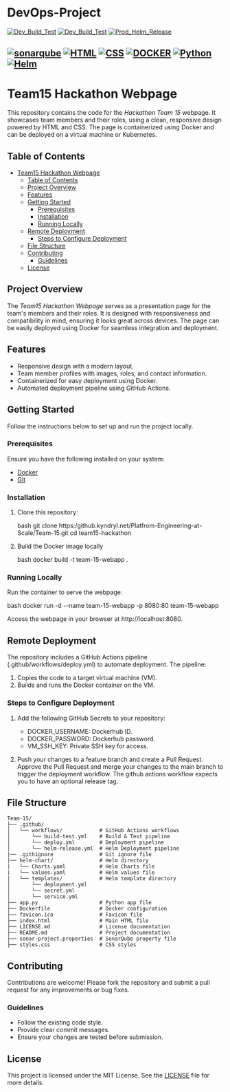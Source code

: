 # DevOps-Project
[![Dev_Build_Test](https://github.kyndryl.net/Platfrom-Engineering-at-Scale/Team-15/actions/workflows/build-test.yml/badge.svg)](https://github.kyndryl.net/Platfrom-Engineering-at-Scale/Team-15//actions/workflows/build-test.yml)
[![Dev_Build_Test](https://github.kyndryl.net/Platfrom-Engineering-at-Scale/Team-15/actions/workflows/deploy.yml/badge.svg)](https://github.kyndryl.net/Platfrom-Engineering-at-Scale/Team-15//actions/workflows/deploy.yml)
[![Prod_Helm_Release](https://github.kyndryl.net/Platfrom-Engineering-at-Scale/Team-15/actions/workflows/helm-release.yml/badge.svg)](https://github.kyndryl.net/Platfrom-Engineering-at-Scale/Team-15//actions/workflows/helm-release.yml)

[![sonarqube](https://img.shields.io/badge/SonarQube-Failed-red?style=for-the-badge&logo=sonarqube)](#)
[![HTML](https://img.shields.io/badge/HTML5-orange?style=for-the-badge&logo=html5&logoColor=white)](https://github.kyndryl.net/Platfrom-Engineering-at-Scale/Team-15/search?l=html)
[![CSS](https://img.shields.io/badge/CSS3-1572B6?style=for-the-badge&logo=css3&logoColor=white)](https://github.kyndryl.net/Platfrom-Engineering-at-Scale/Team-15/search?l=css)
[![DOCKER](https://img.shields.io/badge/Docker-2CA5E0?style=for-the-badge&logo=docker&logoColor=white)](https://github.kyndryl.net/Platfrom-Engineering-at-Scale/Team-15/search?l=dockerfile)
[![Python](https://img.shields.io/badge/Python-grey?style=for-the-badge&logo=python&logoColor=white)](#)
[![Helm](https://img.shields.io/badge/Helm-0F1689?style=for-the-badge&logo=kubernetes&logoColor=white)](#)
---

# Team15 Hackathon Webpage

This repository contains the code for the *Hackathon Team 15* webpage. It showcases team members and their roles, using a clean, responsive design powered by HTML and CSS. The page is containerized using Docker and can be deployed on a virtual machine or Kubernetes.

## Table of Contents

- [Team15 Hackathon Webpage](#team15-hackathon-webpage)
  - [Table of Contents](#table-of-contents)
  - [Project Overview](#project-overview)
  - [Features](#features)
  - [Getting Started](#getting-started)
    - [Prerequisites](#prerequisites)
    - [Installation](#installation)
    - [Running Locally](#running-locally)
  - [Remote Deployment](#remote-deployment)
    - [Steps to Configure Deployment](#steps-to-configure-deployment)
  - [File Structure](#file-structure)
  - [Contributing](#contributing)
    - [Guidelines](#guidelines)
  - [License](#license)

## Project Overview

The *Team15 Hackathon Webpage* serves as a presentation page for the team's members and their roles. It is designed with responsiveness and compatibility in mind, ensuring it looks great across devices. The page can be easily deployed using Docker for seamless integration and deployment.

## Features

- Responsive design with a modern layout.
- Team member profiles with images, roles, and contact information.
- Containerized for easy deployment using Docker.
- Automated deployment pipeline using GitHub Actions.

## Getting Started

Follow the instructions below to set up and run the project locally.

### Prerequisites

Ensure you have the following installed on your system:

- [Docker](https://www.docker.com/)
- [Git](https://git-scm.com/)

### Installation

1. Clone this repository:

   bash
   git clone https:/github.kyndryl.net/Platfrom-Engineering-at-Scale/Team-15.git
   cd team15-hackathon
   

2. Build the Docker image locally

   bash
   docker build -t team-15-webapp .
   

### Running Locally

Run the container to serve the webpage:

bash
docker run -d --name team-15-webapp -p 8080:80 team-15-webapp


Access the webpage in your browser at http://localhost:8080.

## Remote Deployment

The repository includes a GitHub Actions pipeline (.github/workflows/deploy.yml) to automate deployment. The pipeline:

1. Copies the code to a target virtual machine (VM).
2. Builds and runs the Docker container on the VM.

### Steps to Configure Deployment

1. Add the following GitHub Secrets to your repository:
   - DOCKER_USERNAME: Dockerhub ID.
   - DOCKER_PASSWORD: Dockerhub password.
   - VM_SSH_KEY: Private SSH key for access.

2. Push your changes to a feature branch and create a Pull Request. Approve the Pull Request and merge your changes to the main branch to trigger the deployment workflow. The github actions workflow expects you to have an optional release tag.

## File Structure

```tree
Team-15/
├── .github/
│   └── workflows/            # GitHub Actions workflows
│       └── build-test.yml    # Build & Test pipeline
│       └── deploy.yml        # Deployment pipeline
│       └── helm-release.yml  # Helm Deployment pipeline
|── .githignore               # Git ignore file
|── helm-chart/               # Helm directory   
|   └── Charts.yaml           # Helm Charts file
|   └── values.yaml           # Helm values file
|   └── templates/            # Helm template directory
│       └── deployment.yml
│       └── secret.yml
│       └── service.yml
├── app.py                    # Python app file
├── Dockerfile                # Docker configuration
├── favicon.ico               # Favicon file
├── index.html                # Main HTML file
├── LICENSE.md                # License documentation
├── README.md                 # Project documentation
├── sonar-project.properties  # SonarQube property file
├── styles.css                # CSS styles
```

## Contributing

Contributions are welcome! Please fork the repository and submit a pull request for any improvements or bug fixes.

### Guidelines

- Follow the existing code style.
- Provide clear commit messages.
- Ensure your changes are tested before submission.

## License

This project is licensed under the MIT License. See the [LICENSE](LICENSE.md) file for more details.

